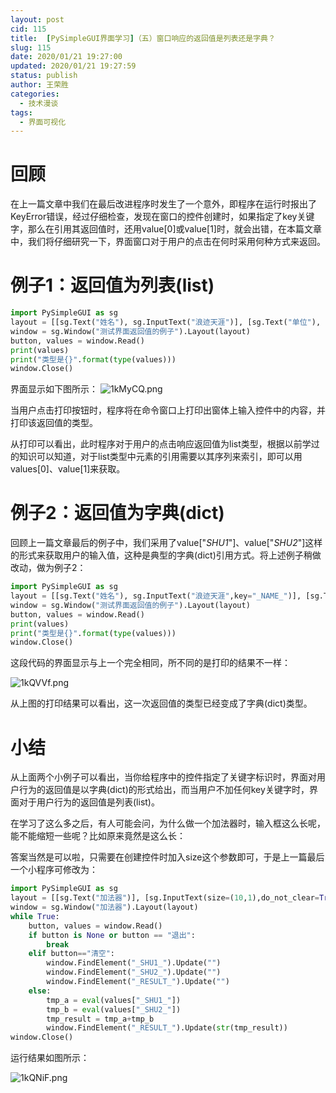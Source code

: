 ```yaml
---
layout: post
cid: 115
title:  [PySimpleGUI界面学习]（五）窗口响应的返回值是列表还是字典？
slug: 115
date: 2020/01/21 19:27:00
updated: 2020/01/21 19:27:59
status: publish
author: 王荣胜
categories: 
  - 技术漫谈
tags: 
  - 界面可视化
---
```



<!--more-->
# 回顾

在上一篇文章中我们在最后改进程序时发生了一个意外，即程序在运行时报出了KeyError错误，经过仔细检查，发现在窗口的控件创建时，如果指定了key关键字，那么在引用其返回值时，还用value[0]或value[1]时，就会出错，在本篇文章中，我们将仔细研究一下，界面窗口对于用户的点击在何时采用何种方式来返回。

# 例子1：返回值为列表(list)

```python
import PySimpleGUI as sg
layout = [[sg.Text("姓名"), sg.InputText("浪迹天涯")], [sg.Text("单位"), sg.InputText("天上人间")], [sg.Text("地址"), sg.InputText("四海为家")], [sg.Button("打印")]]
window = sg.Window("测试界面返回值的例子").Layout(layout)
button, values = window.Read()
print(values)
print("类型是{}".format(type(values)))
window.Close()
```

界面显示如下图所示：
<img src="https://s2.ax1x.com/2020/01/21/1kMyCQ.png" alt="1kMyCQ.png" border="0" />

当用户点击打印按钮时，程序将在命令窗口上打印出窗体上输入控件中的内容，并打印该返回值的类型。

从打印可以看出，此时程序对于用户的点击响应返回值为list类型，根据以前学过的知识可以知道，对于list类型中元素的引用需要以其序列来索引，即可以用values[0]、value[1]来获取。

# 例子2：返回值为字典(dict)

回顾上一篇文章最后的例子中，我们采用了value["_SHU1_"]、value["_SHU2_"]这样的形式来获取用户的输入值，这种是典型的字典(dict)引用方式。将上述例子稍做改动，做为例子2：

```python
import PySimpleGUI as sg
layout = [[sg.Text("姓名"), sg.InputText("浪迹天涯",key="_NAME_")], [sg.Text("单位",), sg.InputText("天上人间", key="_UNIT_")], [sg.Text("地址"), sg.InputText("四海为家", key="_ADDRESS_")], [sg.Button("打印")]]
window = sg.Window("测试界面返回值的例子").Layout(layout)
button, values = window.Read()
print(values)
print("类型是{}".format(type(values)))
window.Close()
```

这段代码的界面显示与上一个完全相同，所不同的是打印的结果不一样：

<img src="https://s2.ax1x.com/2020/01/21/1kQVVf.png" alt="1kQVVf.png" border="0" />

从上图的打印结果可以看出，这一次返回值的类型已经变成了字典(dict)类型。

# 小结

从上面两个小例子可以看出，当你给程序中的控件指定了关键字标识时，界面对用户行为的返回值是以字典(dict)的形式给出，而当用户不加任何key关键字时，界面对于用户行为的返回值是列表(list)。

在学习了这么多之后，有人可能会问，为什么做一个加法器时，输入框这么长呢，能不能缩短一些呢？比如原来竟然是这么长：

答案当然是可以啦，只需要在创建控件时加入size这个参数即可，于是上一篇最后一个小程序可修改为：

```python
import PySimpleGUI as sg
layout = [[sg.Text("加法器")], [sg.InputText(size=(10,1),do_not_clear=True, key="_SHU1_"), sg.Text("+"), sg.InputText(size=(10,1), do_not_clear=True, key="_SHU2_"),sg.Text("="), sg.Text("", key="_RESULT_")], [sg.Button("计算"),sg.Button("清空"), sg.Button("退出")]]
window = sg.Window("加法器").Layout(layout)
while True:
    button, values = window.Read()
    if button is None or button == "退出":
        break
    elif button=="清空":
        window.FindElement("_SHU1_").Update("")
        window.FindElement("_SHU2_").Update("")
        window.FindElement("_RESULT_").Update("")
    else:
        tmp_a = eval(values["_SHU1_"])
        tmp_b = eval(values["_SHU2_"])
        tmp_result = tmp_a+tmp_b
        window.FindElement("_RESULT_").Update(str(tmp_result))
window.Close()
```

运行结果如图所示：

<img src="https://s2.ax1x.com/2020/01/21/1kQNiF.png" alt="1kQNiF.png" border="0" />


